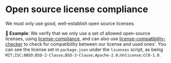 # Open source license compliance

We must only use good, well-establish open source licenses.

**🎯 Example**: We verify that we only use a set of allowed open-source licenses, using [license-compliance](https://www.npmjs.com/package/license-compliance), and can also use [license-compatibility-checker](https://www.npmjs.com/package/license-compatibility-checker) to check for compatibility between our license and used ones'. You can see the license set in `package.json` under the `licenses` script, as being `MIT;ISC;0BSD;BSD-2-Clause;BSD-3-Clause;Apache-2.0;Unlicense;CC0-1.0`.
